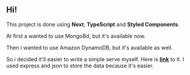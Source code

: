 ## Hi!

This project is done using **Next**, **TypeScript** and **Styled Components**.

At first a wanted to use MongoBd, but it's available now.

Then i wanted to use Amazon DynamoDB, but it's available as well.

So i decided it'll easier to write a simple serve myself. Here is **[link](https://github.com/MaratkanovaAlexandra/phone-payment-terminal-api)** to it. I used express and json to store the data because it's easier.
